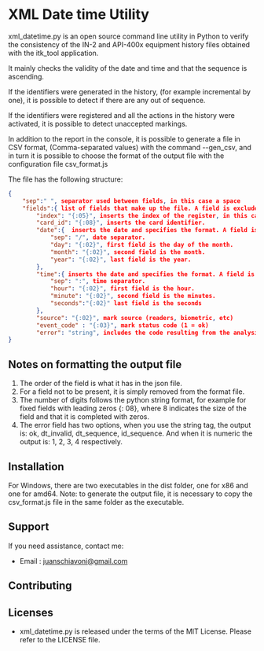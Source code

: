 XML Date time Utility
====


xml_datetime.py is an open source command line utility in Python to verify the consistency of the IN-2 and API-400x equipment history files obtained with the itk_tool application.

It mainly checks the validity of the date and time and that the sequence is ascending.

If the identifiers were generated in the history, (for example incremental by one), it is possible to detect if there are any out of sequence.

If the identifiers were registered and all the actions in the history were activated, it is possible to detect unaccepted markings.

In addition to the report in the console, it is possible to generate a file in CSV format, (Comma-separated values) with the command --gen_csv, and in turn it is possible to choose the format of the output file with the configuration file csv_format.js

The file has the following structure:
```json
{
    "sep":" ", separator used between fields, in this case a space
    "fields":{ list of fields that make up the file. A field is excluded by removing it
        "index": "{:05}", inserts the index of the register, in this case 10 fixed digits.
        "card_id": "{:08}", inserts the card identifier.
        "date":{  inserts the date and specifies the format. A field is excluded by removing it.
            "sep": "/", date separator.
            "day": "{:02}", first field is the day of the month.
            "month": "{:02}", second field is the month.
            "year": "{:02}", last field is the year.
        },
        "time":{ inserts the date and specifies the format. A field is excluded by removing it.
            "sep": ":", time separator.
            "hour": "{:02}", first field is the hour.
            "minute": "{:02}", second field is the minutes.
            "seconds":"{:02}" last field is the seconds
        },
        "source": "{:02}", mark source (readers, biometric, etc)
        "event_code" : "{:03}", mark status code (1 = ok)
        "error": "string", includes the code resulting from the analysis in string format. (ok, dt_invalid, dt_sequence, id_sequence)
}
```
Notes on formatting the output file
-----------------------------------
1) The order of the field is what it has in the json file.
2) For a field not to be present, it is simply removed from the format file.
3) The number of digits follows the python string format, for example for fixed fields with leading zeros {: 08}, where 8 indicates the size of the field and that it is completed with zeros.
4) The error field has two options, when you use the string tag, the output is: ok, dt_invalid, dt_sequence, id_sequence. And when it is numeric the output is: 1, 2, 3, 4 respectively.


Installation
------------
For Windows, there are two executables in the dist folder, one for x86 and one for amd64.
Note: to generate the output file, it is necessary to copy the csv_format.js file in the same folder as the executable.

Support
-------

If you need assistance, contact me:

* Email      : juanschiavoni@gmail.com


Contributing
------------


Licenses
--------

- xml_datetime.py is released under the terms of the MIT License. Please refer to the
  LICENSE file.


